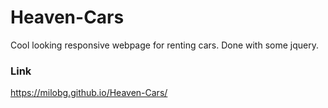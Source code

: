 # Heaven-Cars
Cool looking responsive webpage for renting cars. Done with some jquery.

### Link
https://milobg.github.io/Heaven-Cars/
